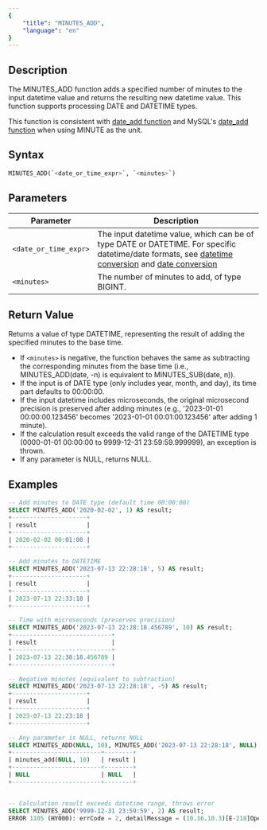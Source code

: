 ```yaml
---
{
    "title": "MINUTES_ADD",
    "language": "en"
}
---
```


## Description

The MINUTES_ADD function adds a specified number of minutes to the input datetime value and returns the resulting new datetime value. This function supports processing DATE and DATETIME types.

This function is consistent with [date_add function](./date-add) and MySQL's [date_add function](https://dev.mysql.com/doc/refman/8.4/en/date-and-time-functions.html#function_date_add) when using MINUTE as the unit.

## Syntax

```sql
MINUTES_ADD(`<date_or_time_expr>`, `<minutes>`)
```

## Parameters

| Parameter | Description |
| --------- | ----------- |
| `<date_or_time_expr>` | The input datetime value, which can be of type DATE or DATETIME. For specific datetime/date formats, see [datetime conversion](../../../../../docs/sql-manual/basic-element/sql-data-types/conversion/datetime-conversion) and [date conversion](../../../../../docs/sql-manual/basic-element/sql-data-types/conversion/date-conversion) |
| `<minutes>` | The number of minutes to add, of type BIGINT. |

## Return Value

Returns a value of type DATETIME, representing the result of adding the specified minutes to the base time.

- If `<minutes>` is negative, the function behaves the same as subtracting the corresponding minutes from the base time (i.e., MINUTES_ADD(date, -n) is equivalent to MINUTES_SUB(date, n)).
- If the input is of DATE type (only includes year, month, and day), its time part defaults to 00:00:00.
- If the input datetime includes microseconds, the original microsecond precision is preserved after adding minutes (e.g., '2023-01-01 00:00:00.123456' becomes '2023-01-01 00:01:00.123456' after adding 1 minute).
- If the calculation result exceeds the valid range of the DATETIME type (0000-01-01 00:00:00 to 9999-12-31 23:59:59.999999), an exception is thrown.
- If any parameter is NULL, returns NULL.

## Examples

```sql
-- Add minutes to DATE type (default time 00:00:00)
SELECT MINUTES_ADD('2020-02-02', 1) AS result;
+---------------------+
| result              |
+---------------------+
| 2020-02-02 00:01:00 |
+---------------------+

-- Add minutes to DATETIME
SELECT MINUTES_ADD('2023-07-13 22:28:18', 5) AS result;
+---------------------+
| result              |
+---------------------+
| 2023-07-13 22:33:18 |
+---------------------+

-- Time with microseconds (preserves precision)
SELECT MINUTES_ADD('2023-07-13 22:28:18.456789', 10) AS result;
+----------------------------+
| result                     |
+----------------------------+
| 2023-07-13 22:38:18.456789 |
+----------------------------+

-- Negative minutes (equivalent to subtraction)
SELECT MINUTES_ADD('2023-07-13 22:28:18', -5) AS result;
+---------------------+
| result              |
+---------------------+
| 2023-07-13 22:23:18 |
+---------------------+

-- Any parameter is NULL, returns NULL
SELECT MINUTES_ADD(NULL, 10), MINUTES_ADD('2023-07-13 22:28:18', NULL) AS result;
+-------------------------+--------+
| minutes_add(NULL, 10)   | result |
+-------------------------+--------+
| NULL                    | NULL   |
+-------------------------+--------+


-- Calculation result exceeds datetime range, throws error
SELECT MINUTES_ADD('9999-12-31 23:59:59', 2) AS result;
ERROR 1105 (HY000): errCode = 2, detailMessage = (10.16.10.3)[E-218]Operation minutes_add of 9999-12-31 23:59:59, 2 out of range
```
